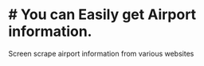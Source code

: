 # # You can Easily get Airport information.
Screen scrape airport information from various websites
